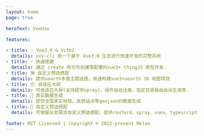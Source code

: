 ```yaml
---
layout: home
page: true

heroText: VueUse

features:

- title: 💡 Vue3.0 & Vite2
  details: xxv-cli 是一个基于 Vue3.0 生态进行快速开发的完整系统
- title: ⚡️ 快速搭建
  details: 通过 create 命令可创建零配置的vue3+ thingJS 原型开发.
- title: 🛠️ 自定义预选搭配
  details: 提供uearth多套主题选搭，快速构建vue3+uearth 3D 地图项目
- title: 📦 自适应大屏
  details: 可自适应大屏(支持提供spray)、组件自动注册、指定目录路由自动生成等.
- title: 🔩 真实数据生成
  details: 提供全国真实地铁、高铁站点等geojson的数据生成
- title: 🔑 自定义预选搭配
  details: 可根据业务需求自定义预选搭配，提供router4、spray、vuex、typescript等依赖

footer: MIT Licensed | Copyright © 2022-present Melan
---
```

<Home />
